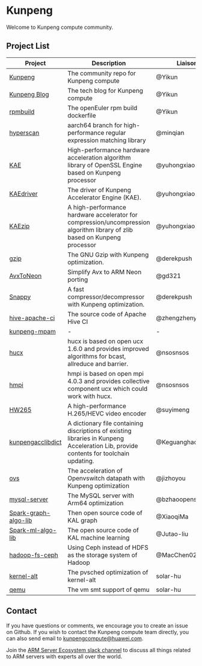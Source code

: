 # Kunpeng
Welcome to Kunpeng compute community.

## Project List

| Project | Description | Liaison | Mail |
| --- | --- | --- | --- |
| [Kunpeng](https://github.com/kunpengcompute/Kunpeng) | The community repo for Kunpeng compute | @Yikun | yikunkero@gmail.com |
| [Kunpeng Blog](kunpengcompute.github.io) | The tech blog for Kunpeng compute | @Yikun | yikunkero@gmail.com |
| [rpmbuild](https://github.com/kunpengcompute/rpmbuild) | The openEuler rpm build dockerfile | @Yikun | yikunkero@gmail.com |
| [hyperscan](https://github.com/kunpengcompute/hyperscan) | aarch64 branch for high-performance regular expression matching library | @minqian | wangminqian@huawei.com |
| [KAE](https://github.com/kunpengcompute/KAE) | High-performance hardware acceleration algorithm library of OpenSSL Engine based on Kunpeng processor | @yuhongxiao123456 | yuhongxiao12345@163.com |
| [KAEdriver](https://github.com/kunpengcompute/KAEdriver) | The driver of Kunpeng Accelerator Engine (KAE). | @yuhongxiao123456 | yuhongxiao12345@163.com |
| [KAEzip](https://github.com/kunpengcompute/KAEzip) | A high-performance hardware accelerator for compression/uncompression algorithm library of zlib based on Kunpeng processor | @yuhongxiao123456 | yuhongxiao12345@163.com |
| [gzip](https://github.com/kunpengcompute/gzip) | The GNU Gzip with Kunpeng optimization. | @derekpush | kunpengcompute@huawei.com |
| [AvxToNeon](https://github.com/kunpengcompute/AvxToNeon) | Simplify Avx to ARM Neon porting | @gd321 | kunpengcompute@huawei.com |
| [Snappy](https://github.com/kunpengcompute/Snappy) | A fast compressor/decompressor with Kunpeng optimization. | @derekpush | kunpengcompute@huawei.com |
| [hive-apache-ci](https://github.com/kunpengcompute/hive-apache-ci) | The source code of Apache Hive CI | @zhengzhenyu | zhengzhenyulixi@gmail.com |
| [kunpeng-mpam](https://github.com/kunpengcompute/kunpeng-mpam) | - | - |
| [hucx](https://github.com/kunpengcompute/hucx) | hucx is based on open ucx 1.6.0 and provides improved algorithms for bcast, allreduce and barrier. | @nsosnsos | nsosnsos@gmail.com
| [hmpi](https://github.com/kunpengcompute/hmpi) | hmpi is based on open mpi 4.0.3 and provides collective component ucx which could work with hucx. | @nsosnsos | nsosnsos@gmail.com
| [HW265](https://github.com/kunpengcompute/HW265) | A high-performance H.265/HEVC video encoder | @suyimeng | yimeng.su@huawei.com
| [kunpengacclibdict](https://github.com/kunpengcompute/kunpengacclibdict) | A dictionary file containing discriptions of existing libraries in Kunpeng Acceleration Lib, provide contents for toolchain updating. | @Keguanghao | gh_ke1990@163.com
| [ovs](https://github.com/kunpengcompute/ovs) | The acceleration of Openvswitch datapath with Kunpeng optimization | @jizhoyou | liujizhou@126.com|
| [mysql-server](https://github.com/kunpengcompute/mysql-server) | The MySQL server with Arm64 optimization | @bzhaoopenstack | bzhaojyathousandy@gmail.com |
| [Spark-graph-algo-lib](https://github.com/kunpengcompute/Spark-graph-algo-lib) | Then open source code of KAL graph |@XiaoqiMa | xiaoqima2013@gmail.com |
| [Spark-ml-algo-lib](https://github.com/kunpengcompute/Spark-ml-algo-lib) | The open source code of KAL machine learning | @Jutao-liu | 728972687@qq.com |
| [hadoop-fs-ceph](https://github.com/kunpengcompute/hadoop-fs-ceph) | Using Ceph instead of HDFS as the storage system of Hadoop | @MacChen02 | chenqiang2080@163.com |
| [kernel-alt](https://github.com/kunpengcompute/kernel-alt) | The pvsched optimization of kernel-alt | solar-hu | 53271123@qq.com |
| [qemu](https://github.com/kunpengcompute/qemu) | The vm smt support of qemu | solar-hu | 53271123@qq.com |
## Contact
If you have questions or comments, we encourage you to create an issue on Github. If you wish to contact the Kunpeng compute team directly, you can also send email to kunpengcompute@huawei.com.

Join the [ARM Server Ecosystem slack channel](https://join.slack.com/t/armserverecosystem/shared_invite/enQtOTE0MDMxOTc0MTY0LTBiMTdkZWFhMjZmYzI2ZWVmYWUxMTU1YTcxY2NlZWViOGM5YTY4YzkwZDU3M2ZiZWUxMDQzMmU0NGY5YmFiYWY) to discuss all things related to ARM servers with experts all over the world.
